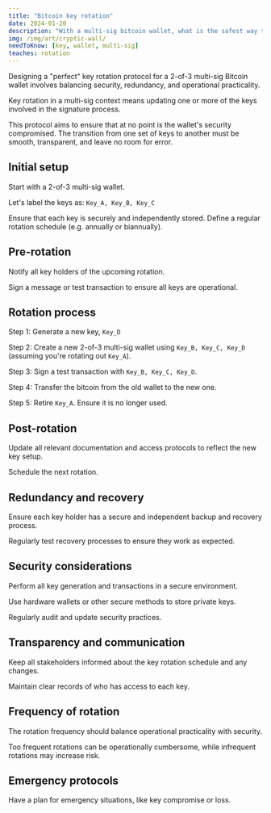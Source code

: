 ```yaml
---
title: "Bitcoin key rotation"
date: 2024-01-20
description: "With a multi-sig bitcoin wallet, what is the safest way to rotate your keys?"
img: /img/art/cryptic-wall/
needToKnow: [key, wallet, multi-sig]
teaches: rotation
---
```

Designing a "perfect" key rotation protocol for a 2-of-3 multi-sig Bitcoin wallet involves balancing security, redundancy, and operational practicality.

Key rotation in a multi-sig context means updating one or more of the keys involved in the signature process.

This protocol aims to ensure that at no point is the wallet's security compromised. The transition from one set of keys to another must be smooth, transparent, and leave no room for error.

## Initial setup

Start with a 2-of-3 multi-sig wallet.

Let's label the keys as: `Key_A, Key_B, Key_C`

Ensure that each key is securely and independently stored.
Define a regular rotation schedule (e.g. annually or biannually).

## Pre-rotation

Notify all key holders of the upcoming rotation.

Sign a message or test transaction to ensure all keys are operational.

## Rotation process

Step 1: Generate a new key, `Key_D`

Step 2: Create a new 2-of-3 multi-sig wallet using `Key_B, Key_C, Key_D` (assuming you're rotating out `Key_A`).

Step 3: Sign a test transaction with `Key_B, Key_C, Key_D`.

Step 4: Transfer the bitcoin from the old wallet to the new one.

Step 5: Retire `Key_A`. Ensure it is no longer used.

## Post-rotation

Update all relevant documentation and access protocols to reflect the new key setup.

Schedule the next rotation.

## Redundancy and recovery

Ensure each key holder has a secure and independent backup and recovery process.

Regularly test recovery processes to ensure they work as expected.

## Security considerations

Perform all key generation and transactions in a secure environment.

Use hardware wallets or other secure methods to store private keys.

Regularly audit and update security practices.

## Transparency and communication

Keep all stakeholders informed about the key rotation schedule and any changes.

Maintain clear records of who has access to each key.

## Frequency of rotation

The rotation frequency should balance operational practicality with security.

Too frequent rotations can be operationally cumbersome, while infrequent rotations may increase risk.

## Emergency protocols

Have a plan for emergency situations, like key compromise or loss.
